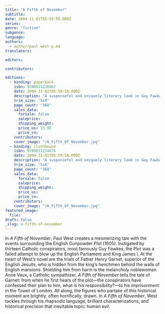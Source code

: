 ```yaml
---
title: "A Fifth of November"
subtitle:
date: 2004-11-01T05:59:58.000Z
series:
genre: "fiction"
subgenre:
language:
authors:
  - author/paul-west-p.md
translators:

editors:

contributors:

editions:
  - binding: paperback
    isbn: 9780811216067
    date: 2004-11-01T05:59:58.000Z
    description: "A suspenseful and uniquely literary look in Guy Fawkes and the English Gunpowder Plot of 1605, by one of America's most celebrated writers. "
    trim_size: "5x8"
    page_count: "368"
    sales_data:
      forsale: false
      saleprice:
      shipping_weight:
      price_us: 15.95
      price_cn:
    contributors:
    cover_image: "/A_Fifth_Of_November.jpg"
  - binding: clothbound
    isbn: 9780811214674
    date: 2004-11-01T05:59:58.000Z
    description: "A suspenseful and uniquely literary look in Guy Fawkes and the English Gunpowder Plot of 1605, by one of America's most celebrated writers. "
    trim_size: "5x8"
    page_count: "368"
    sales_data:
      forsale: false
      saleprice:
      shipping_weight:
      price_us:
      price_cn:
    contributors:
    cover_image: "/A_Fifth_Of_November.jpg"
featured_image:
  file:
draft: false
_slug: a-fifth-of-november
---
```


In _A Fifth of November_, Paul West creates a mesmerizing tale with the events surrounding the English Gunpowder Plot (1605). Instigated by thirteen Catholic conspirators, most famously Guy Fawkes, the Plot was a failed attempt to blow up the English Parliament and King James I. At the heart of West’s novel are the trials of Father Henry Garnet, superior of the English Jesuits, who is hidden from the king’s henchmen behind the walls of English mansions. Shielding him from harm is the melancholy noblewoman Anne Vaux, a Catholic sympathizer. _A Fifth of November_ tells the tale of Garnet: from when he first hears of the plot––the conspirators have confessed their plan to him, what is his responsibility?––to his imprisonment in the Tower of London. All along, the figures who partake of this historical moment are brightly, often horrifically, drawn. In _A Fifth of November_, West tackles through his rhapsodic language, brilliant characterizations, and historical precision that inevitable topic: human evil.

